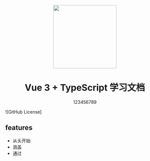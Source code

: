 <p align="center">
<img src="" style=width:200px;" />
</p>

<h1 align="center">Vue 3 + TypeScript 学习文档</h1>
<p align="center">
123456789
</p>

<p>

![GitHub License]

</p>

## features

- 从头开始
- 涵盖
- 通过
